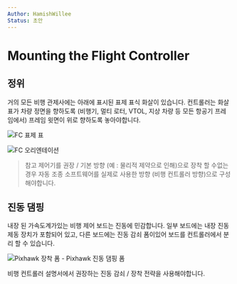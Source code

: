 ```yaml
---
Author: HamishWillee
Status: 초안
---
```


# Mounting the Flight Controller

## 정위

거의 모든 비행 관제사에는 아래에 표시된 표제 표식 화살이 있습니다. 컨트롤러는 화살표가 차량 정면을 향하도록 (비행기, 멀티 로터, VTOL, 지상 차량 등 모든 항공기 프레임에서) 프레임 윗면이 위로 향하도록 놓아야합니다.

![FC 표제 표](../../images/fc_heading_mark_1.png)

![FC 오리엔테이션](../../images/fc_orientation_1.png)

> 참고 제어기를 권장 / 기본 방향 (예 : 물리적 제약으로 인해)으로 장착 할 수없는 경우 자동 조종 소프트웨어를 실제로 사용한 방향 (비행 컨트롤러 방향)으로 구성해야합니다.

## 진동 댐핑

내장 된 가속도계가있는 비행 제어 보드는 진동에 민감합니다. 일부 보드에는 내장 진동 제동 장치가 포함되어 있고, 다른 보드에는 진동 감쇠 폼이있어 보드를 컨트롤러에서 분리 할 수 ​​있습니다. 

![Pixhawk 장착 폼](../../images/3dr_anti_vibration_mounting_foam.png) - Pixhawk 진동 댐핑 폼

비행 컨트롤러 설명서에서 권장하는 진동 감쇠 / 장착 전략을 사용해야합니다.